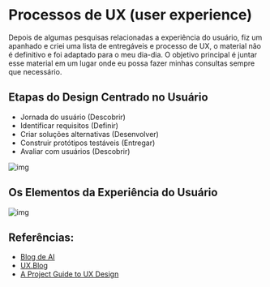 # Processos de UX (user experience)

Depois de algumas pesquisas relacionadas a experiência do usuário, fiz um apanhado e criei uma lista de entregáveis e processo de UX, o material não é definitivo e foi adaptado para o meu dia-dia. O objetivo principal é juntar esse material em um lugar onde eu possa fazer minhas consultas sempre que necessário.

## Etapas do Design Centrado no Usuário
* Jornada do usuário (Descobrir)
* Identificar requisitos (Definir)
* Criar soluções alternativas (Desenvolver)
* Construir protótipos testáveis (Entregar)
* Avaliar com usuários (Descobrir)

![img](http://www.leefranca.com.br/leefranca/arquivos/processo.png)

## Os Elementos da Experiência do Usuário
![img](http://www.leefranca.com.br/leefranca/arquivos/elementos-UX.jpg)



## Referências:
* [Blog de AI](http://arquiteturadeinformacao.com/)
* [UX.Blog](http://www.uxdesign.blog.br/)
* [A Project Guide to UX Design](http://projectuxd.com/)

